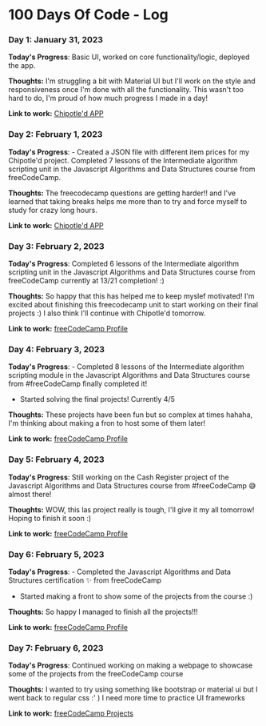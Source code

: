 # 100 Days Of Code - Log

### Day 1: January 31, 2023

**Today's Progress**: Basic UI, worked on core functionality/logic, deployed the app.

**Thoughts:** I'm struggling a bit with Material UI but I'll work on the style and responsiveness once I'm done with all the functionality. This wasn't too hard to do, I'm proud of how much progress I made in a day!

**Link to work:** [Chipotle'd APP](https://chipotled.netlify.app/)

### Day 2: February 1, 2023

**Today's Progress**: - Created a JSON file with different item prices for my Chipotle'd project. Completed 7 lessons of the Intermediate algorithm scripting unit in  the Javascript Algorithms and Data Structures course from freeCodeCamp.

**Thoughts:** The freecodecamp questions are getting harder!! and I've learned that taking breaks helps me more than to try and force myself to study for crazy long hours. 

**Link to work:** [Chipotle'd APP](https://chipotled.netlify.app/)

### Day 3: February 2, 2023

**Today's Progress**: Completed 6 lessons of the Intermediate algorithm scripting unit in  the Javascript Algorithms and Data Structures course from freeCodeCamp currently at 13/21 completion! :)

**Thoughts:** So happy that this has helped me to keep myslef motivated! I'm excited about finishing this freecodecamp unit to start working on their final projects :) I also think I'll continue with Chipotle'd tomorrow.

**Link to work:** [freeCodeCamp Profile](https://www.freecodecamp.org/JackiieM)

### Day 4: February 3, 2023

**Today's Progress**: -  Completed 8 lessons of the Intermediate algorithm scripting module in the Javascript Algorithms and Data Structures course from #freeCodeCamp finally completed it!

- Started solving the final projects! Currently 4/5

**Thoughts:** These projects have been fun but so complex at times hahaha, I'm thinking about making a fron to host some of them later!

**Link to work:** [freeCodeCamp Profile](https://www.freecodecamp.org/JackiieM)

### Day 5: February 4, 2023

**Today's Progress**: Still working on the Cash Register project of the Javascript Algorithms and Data Structures course from #freeCodeCamp 😅 almost there!

**Thoughts:** WOW, this las project really is tough, I'll give it my all tomorrow! Hoping to finish it soon :)

**Link to work:** [freeCodeCamp Profile](https://www.freecodecamp.org/JackiieM)

### Day 6: February 5, 2023

**Today's Progress**: - Completed the Javascript Algorithms and Data Structures certification ✨ from freeCodeCamp

- Started making a front to show some of the projects from the course :)

**Thoughts:** So happy I managed to finish all the projects!!!

**Link to work:** [freeCodeCamp Profile](https://www.freecodecamp.org/JackiieM)

### Day 7: February 6, 2023

**Today's Progress**: Continued working on making a webpage to showcase some of the projects from the freeCodeCamp course

**Thoughts:** I wanted to try using something like bootstrap or material ui but I went back to regular css :' ) I need more time to practice UI frameworks

**Link to work:** [freeCodeCamp Projects](https://fcc-projects-jackie.netlify.app/)

